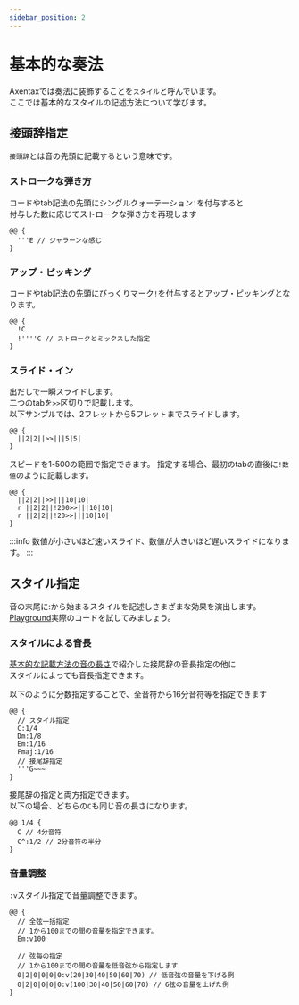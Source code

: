 ```yaml
---
sidebar_position: 2
---
```


# 基本的な奏法

Axentaxでは奏法に装飾することを`スタイル`と呼んでいます。\
ここでは基本的なスタイルの記述方法について学びます。

## 接頭辞指定

`接頭辞`とは音の先頭に記載するという意味です。

### ストロークな弾き方

コードやtab記法の先頭にシングルクォーテーション`'`を付与すると\
付与した数に応じてストロークな弾き方を再現します

```
@@ {
  '''E // ジャラーンな感じ
}
```

### アップ・ピッキング

コードやtab記法の先頭にびっくりマーク`!`を付与するとアップ・ピッキングとなります。

```
@@ {
  !C
  !''''C // ストロークとミックスした指定
}
```

### スライド・イン

出だしで一瞬スライドします。\
二つのtabを`>>`区切りで記載します。\
以下サンプルでは、2フレットから5フレットまでスライドします。

```
@@ {
  ||2|2||>>|||5|5|
}
```

スピードを1-500の範囲で指定できます。
指定する場合、最初のtabの直後に`!数値`のように記載します。

```
@@ {
  ||2|2||>>|||10|10|
  r ||2|2||!200>>|||10|10|
  r ||2|2||!20>>|||10|10|
}
```
:::info 数値が小さいほど速いスライド、数値が大きいほど遅いスライドになります。
:::

## スタイル指定

音の末尾に:から始まるスタイルを記述しさまざまな効果を演出します。\
[Playground](https://axentax.github.io/axentax-playground/)実際のコードを試してみましょう。

<a id="tone-length"></a>
### スタイルによる音長

[基本的な記載方法の音の長さ](/docs/tutorial/basic-syntax#tone-length)で紹介した接尾辞の音長指定の他に\
スタイルによっても音長指定できます。

以下のように分数指定することで、全音符から16分音符等を指定できます

```
@@ {
  // スタイル指定
  C:1/4
  Dm:1/8
  Em:1/16
  Fmaj:1/16
  // 接尾辞指定
  '''G~~~
}
```

接尾辞の指定と両方指定できます。\
以下の場合、どちらの`C`も同じ音の長さになります。

```
@@ 1/4 {
  C // 4分音符
  C^:1/2 // 2分音符の半分
}
```

### 音量調整

`:v`スタイル指定で音量調整できます。

```
@@ {
  // 全弦一括指定
  // 1から100までの間の音量を指定できます。
  Em:v100

  // 弦毎の指定
  // 1から100までの間の音量を低音弦から指定します
  0|2|0|0|0|0:v(20|30|40|50|60|70) // 低音弦の音量を下げる例
  0|2|0|0|0|0:v(100|30|40|50|60|70) // 6弦の音量を上げた例
}
```
